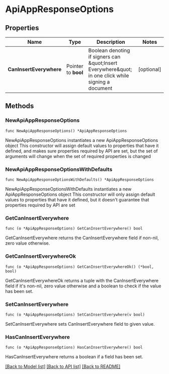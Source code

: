 # ApiAppResponseOptions

## Properties

Name | Type | Description | Notes
------------ | ------------- | ------------- | -------------
**CanInsertEverywhere** | Pointer to **bool** | Boolean denoting if signers can \&quot;Insert Everywhere\&quot; in one click while signing a document | [optional] 

## Methods

### NewApiAppResponseOptions

`func NewApiAppResponseOptions() *ApiAppResponseOptions`

NewApiAppResponseOptions instantiates a new ApiAppResponseOptions object
This constructor will assign default values to properties that have it defined,
and makes sure properties required by API are set, but the set of arguments
will change when the set of required properties is changed

### NewApiAppResponseOptionsWithDefaults

`func NewApiAppResponseOptionsWithDefaults() *ApiAppResponseOptions`

NewApiAppResponseOptionsWithDefaults instantiates a new ApiAppResponseOptions object
This constructor will only assign default values to properties that have it defined,
but it doesn't guarantee that properties required by API are set

### GetCanInsertEverywhere

`func (o *ApiAppResponseOptions) GetCanInsertEverywhere() bool`

GetCanInsertEverywhere returns the CanInsertEverywhere field if non-nil, zero value otherwise.

### GetCanInsertEverywhereOk

`func (o *ApiAppResponseOptions) GetCanInsertEverywhereOk() (*bool, bool)`

GetCanInsertEverywhereOk returns a tuple with the CanInsertEverywhere field if it's non-nil, zero value otherwise
and a boolean to check if the value has been set.

### SetCanInsertEverywhere

`func (o *ApiAppResponseOptions) SetCanInsertEverywhere(v bool)`

SetCanInsertEverywhere sets CanInsertEverywhere field to given value.

### HasCanInsertEverywhere

`func (o *ApiAppResponseOptions) HasCanInsertEverywhere() bool`

HasCanInsertEverywhere returns a boolean if a field has been set.


[[Back to Model list]](../README.md#documentation-for-models) [[Back to API list]](../README.md#documentation-for-api-endpoints) [[Back to README]](../README.md)


